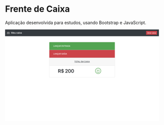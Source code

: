 # Frente de Caixa

Aplicação desenvolvida para estudos, usando Bootstrap e JavaScript.

![image](./images/screenshot.png)